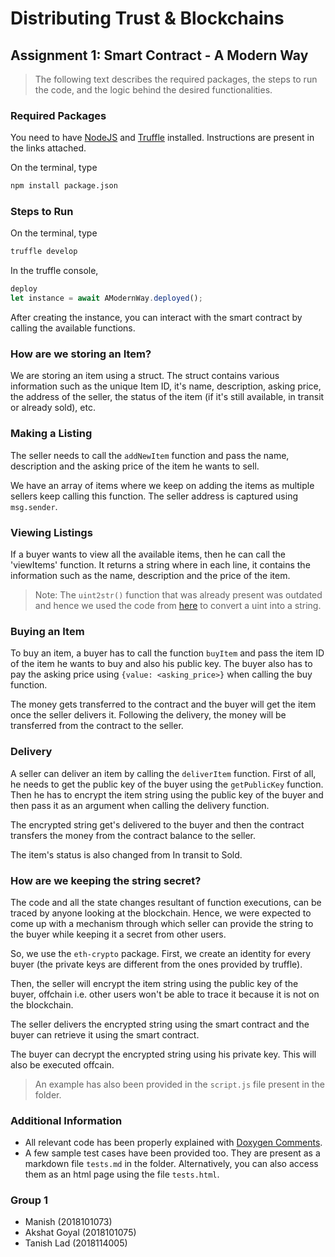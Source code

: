 # Distributing Trust & Blockchains

## Assignment 1: Smart Contract - A Modern Way

> The following text describes the required packages, the steps to run the code, and the logic behind the desired functionalities.

### Required Packages

You need to have [NodeJS](https://nodejs.org/en/download/package-manager/) and [Truffle](https://www.trufflesuite.com/docs/truffle/getting-started/installation) installed. Instructions are present in the links attached.

On the terminal, type
```bash
npm install package.json
```

### Steps to Run

On the terminal, type
```bash
truffle develop
```

In the truffle console,
```javascript
deploy
let instance = await AModernWay.deployed();
```

After creating the instance, you can interact with the smart contract by calling the available functions.

### How are we storing an Item?
We are storing an item using a struct. The struct contains various information such as the unique Item ID, it's name, description, asking price, the address of the seller, the status of the item (if it's still available, in transit or already sold), etc.

### Making a Listing

The seller needs to call the `addNewItem` function and pass the name, description and the asking price of the item he wants to sell.

We have an array of items where we keep on adding the items as multiple sellers keep calling this function. The seller address is captured using `msg.sender`.

### Viewing Listings

If a buyer wants to view all the available items, then he can call the 'viewItems' function. It returns a string where in each line, it contains the information such as the name, description and the price of the item.

> Note: The `uint2str()` function that was already present was outdated and hence we used the code from [here](https://stackoverflow.com/questions/47129173/how-to-convert-uint-to-string-in-solidity) to convert a uint into a string.

### Buying an Item

To buy an item, a buyer has to call the function `buyItem` and pass the item ID of the item he wants to buy and also his public key. The buyer also has to pay the asking price using `{value: <asking_price>}` when calling the buy function.

The money gets transferred to the contract and the buyer will get the item once the seller delivers it. Following the delivery, the money will be transferred from the contract to the seller.

### Delivery

A seller can deliver an item by calling the `deliverItem` function. First of all, he needs to get the public key of the buyer using the `getPublicKey` function. Then he has to encrypt the item string using the public key of the buyer and then pass it as an argument when calling the delivery function.

The encrypted string get's delivered to the buyer and then the contract transfers the money from the contract balance to the seller.

The item's status is also changed from In transit to Sold.

### How are we keeping the string secret?

The code and all the state changes resultant of function executions, can be traced by anyone looking at the blockchain. Hence, we were expected to come up with a mechanism through which seller can provide the string to the buyer while keeping it a secret from other users.

So, we use the `eth-crypto` package. First, we create an identity for every buyer (the private keys are different from the ones provided by truffle).

Then, the seller will encrypt the item string using the public key of the buyer, offchain i.e. other users won't be able to trace it because it is not on the blockchain.

The seller delivers the encrypted string using the smart contract and the buyer can retrieve it using the smart contract.

The buyer can decrypt the encrypted string using his private key. This will also be executed offcain.

> An example has also been provided in the `script.js` file present in the folder.

### Additional Information

- All relevant code has been properly explained with [Doxygen Comments](https://www.doxygen.nl/manual/docblocks.html).
- A few sample test cases have been provided too. They are present as a markdown file `tests.md` in the folder. Alternatively, you can also access them as an html page using the file `tests.html`.


### Group 1
- Manish (2018101073)
- Akshat Goyal (2018101075)
- Tanish Lad (2018114005)
